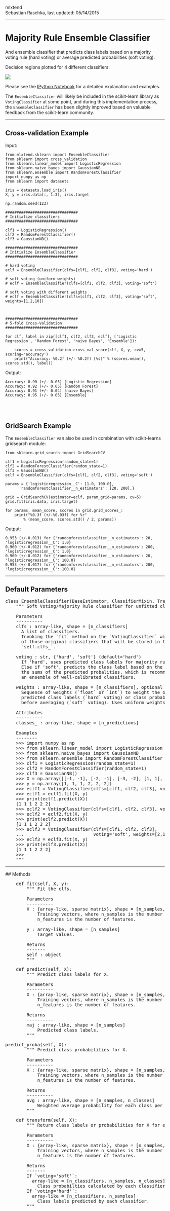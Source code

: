 mlxtend  
Sebastian Raschka, last updated: 05/14/2015


<hr>


# Majority Rule Ensemble Classifier


And ensemble classifier that predicts class labels based on a majority voting rule (hard voting) or average predicted probabilities (soft voting).

Decision regions plotted for 4 different classifiers:   

![](./img/sklearn_ensemble_decsion_regions.png)

Please see the [IPython Notebook](http://nbviewer.ipython.org/github/rasbt/mlxtend/blob/master/docs/examples/sklearn_ensemble_ensembleclassifier.ipynb) for a detailed explanation and examples.


The `EnsembleClassifier` will likely be included in the scikit-learn library as `VotingClassifier` at some point, and during this implementation process, the `EnsembleClassifier` has been slightly improved based on valuable feedback from the scikit-learn community.

<hr>

## Cross-validation Example

Input:

	from mlxtend.sklearn import EnsembleClassifier
	from sklearn import cross_validation
	from sklearn.linear_model import LogisticRegression
	from sklearn.naive_bayes import GaussianNB 
	from sklearn.ensemble import RandomForestClassifier
	import numpy as np
	from sklearn import datasets

	iris = datasets.load_iris()
	X, y = iris.data[:, 1:3], iris.target

	np.random.seed(123)

    ################################
    # Initialize classifiers
    ################################
    
	clf1 = LogisticRegression()
	clf2 = RandomForestClassifier()
	clf3 = GaussianNB()
	
    ################################
    # Initialize EnsembleClassifier
    ################################

    # hard voting    
	eclf = EnsembleClassifier(clfs=[clf1, clf2, clf3], voting='hard')

    # soft voting (uniform weights)
    # eclf = EnsembleClassifier(clfs=[clf1, clf2, clf3], voting='soft')

    # soft voting with different weights
    # eclf = EnsembleClassifier(clfs=[clf1, clf2, clf3], voting='soft', weights=[1,2,10])



    ################################
    # 5-fold Cross-Validation
    ################################

	for clf, label in zip([clf1, clf2, clf3, eclf], ['Logistic Regression', 'Random Forest', 'naive Bayes', 'Ensemble']):

	    scores = cross_validation.cross_val_score(clf, X, y, cv=5, scoring='accuracy')
	    print("Accuracy: %0.2f (+/- %0.2f) [%s]" % (scores.mean(), scores.std(), label))
    
Output:
    
	Accuracy: 0.90 (+/- 0.05) [Logistic Regression]
	Accuracy: 0.92 (+/- 0.05) [Random Forest]
	Accuracy: 0.91 (+/- 0.04) [naive Bayes]
	Accuracy: 0.95 (+/- 0.05) [Ensemble]

<br>
<br>

##  GridSearch Example

The `EnsembleClassifier` van also be used in combination with scikit-learns gridsearch module:


	from sklearn.grid_search import GridSearchCV

	clf1 = LogisticRegression(random_state=1)
	clf2 = RandomForestClassifier(random_state=1)
	clf3 = GaussianNB()
	eclf = EnsembleClassifier(clfs=[clf1, clf2, clf3], voting='soft')

	params = {'logisticregression__C': [1.0, 100.0],
          'randomforestclassifier__n_estimators': [20, 200],}

	grid = GridSearchCV(estimator=eclf, param_grid=params, cv=5)
	grid.fit(iris.data, iris.target)

	for params, mean_score, scores in grid.grid_scores_:
    	print("%0.3f (+/-%0.03f) for %r"
            % (mean_score, scores.std() / 2, params))

Output:

	0.953 (+/-0.013) for {'randomforestclassifier__n_estimators': 20, 'logisticregression__C': 1.0}
	0.960 (+/-0.012) for {'randomforestclassifier__n_estimators': 200, 'logisticregression__C': 1.0}
	0.960 (+/-0.012) for {'randomforestclassifier__n_estimators': 20, 'logisticregression__C': 100.0}
	0.953 (+/-0.017) for {'randomforestclassifier__n_estimators': 200, 'logisticregression__C': 100.0}



<hr>

## Default Parameters
<pre>class EnsembleClassifier(BaseEstimator, ClassifierMixin, TransformerMixin):
    """ Soft Voting/Majority Rule classifier for unfitted clfs.

    Parameters
    ----------
    clfs : array-like, shape = [n_classifiers]
      A list of classifiers.
      Invoking the `fit` method on the `VotingClassifier` will fit clones
      of those original classifiers that will be stored in the class attribute
      `self.clfs_`.

    voting : str, {'hard', 'soft'} (default='hard')
      If 'hard', uses predicted class labels for majority rule voting.
      Else if 'soft', predicts the class label based on the argmax of
      the sums of the predicted probalities, which is recommended for
      an ensemble of well-calibrated classifiers.

    weights : array-like, shape = [n_classifiers], optional (default=`None`)
      Sequence of weights (`float` or `int`) to weight the occurances of
      predicted class labels (`hard` voting) or class probabilities
      before averaging (`soft` voting). Uses uniform weights if `None`.

    Attributes
    ----------
    classes_ : array-like, shape = [n_predictions]

    Examples
    --------
    >>> import numpy as np
    >>> from sklearn.linear_model import LogisticRegression
    >>> from sklearn.naive_bayes import GaussianNB
    >>> from sklearn.ensemble import RandomForestClassifier
    >>> clf1 = LogisticRegression(random_state=1)
    >>> clf2 = RandomForestClassifier(random_state=1)
    >>> clf3 = GaussianNB()
    >>> X = np.array([[-1, -1], [-2, -1], [-3, -2], [1, 1], [2, 1], [3, 2]])
    >>> y = np.array([1, 1, 1, 2, 2, 2])
    >>> eclf1 = VotingClassifier(clfs=[clf1, clf2, clf3], voting='hard')
    >>> eclf1 = eclf1.fit(X, y)
    >>> print(eclf1.predict(X))
    [1 1 1 2 2 2]
    >>> eclf2 = VotingClassifier(clfs=[clf1, clf2, clf3], voting='soft')
    >>> eclf2 = eclf2.fit(X, y)
    >>> print(eclf2.predict(X))
    [1 1 1 2 2 2]
    >>> eclf3 = VotingClassifier(clfs=[clf1, clf2, clf3],
    ...                          voting='soft', weights=[2,1,1])
    >>> eclf3 = eclf3.fit(X, y)
    >>> print(eclf3.predict(X))
    [1 1 1 2 2 2]
    >>>
    """</pre>
 
  
<hr>
## Methods

<pre>    def fit(self, X, y):
        """ Fit the clfs.

        Parameters
        ----------
        X : {array-like, sparse matrix}, shape = [n_samples, n_features]
            Training vectors, where n_samples is the number of samples and
            n_features is the number of features.

        y : array-like, shape = [n_samples]
            Target values.

        Returns
        -------
        self : object
        """</pre>
        
        
<pre>    def predict(self, X):
        """ Predict class labels for X.

        Parameters
        ----------
        X : {array-like, sparse matrix}, shape = [n_samples, n_features]
            Training vectors, where n_samples is the number of samples and
            n_features is the number of features.

        Returns
        ----------
        maj : array-like, shape = [n_samples]
            Predicted class labels.
        """</pre>
        
<pre>predict_proba(self, X):
        """ Predict class probabilities for X.

        Parameters
        ----------
        X : {array-like, sparse matrix}, shape = [n_samples, n_features]
            Training vectors, where n_samples is the number of samples and
            n_features is the number of features.

        Returns
        ----------
        avg : array-like, shape = [n_samples, n_classes]
            Weighted average probability for each class per sample.
        """</pre>
        
        
<pre>    def transform(self, X):
        """ Return class labels or probabilities for X for each estimator.

        Parameters
        ----------
        X : {array-like, sparse matrix}, shape = [n_samples, n_features]
            Training vectors, where n_samples is the number of samples and
            n_features is the number of features.

        Returns
        -------
        If `voting='soft'`:
          array-like = [n_classifiers, n_samples, n_classes]
            Class probabilties calculated by each classifier.
        If `voting='hard'`:
          array-like = [n_classifiers, n_samples]
            Class labels predicted by each classifier.
        """</pre>